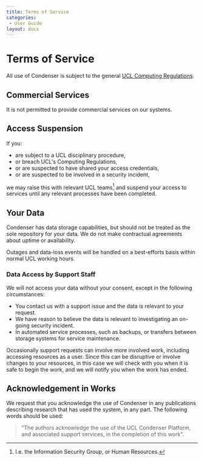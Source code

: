 ```yaml
---
title: Terms of Service
categories:
 - User Guide
layout: docs
---
```


# Terms of Service

All use of Condenser is subject to the general [UCL Computing Regulations](https://www.ucl.ac.uk/information-security/sites/information_security/files/regulations.pdf).

## Commercial Services

It is not permitted to provide commercial services on our systems.

## Access Suspension

If you:

- are subject to a UCL disciplinary procedure,
- or breach UCL's Computing Regulations,
- or are suspected to have shared your access credentials,
- or are suspected to be involved in a security incident,

we may raise this with relevant UCL teams[^fn-isg] and suspend your access to services until any relevant processes have been completed.

[^fn-isg]: I.e. the Information Security Group, or Human Resources.

## Your Data

Condenser has data storage capabilities, but should not be treated as the sole repository for your data. We do not make contractual agreements about uptime or availability.

Outages and data-loss events will be handled on a best-efforts basis within normal UCL working hours.

### Data Access by Support Staff

We will not access your data without your consent, except in the following circumstances:

- You contact us with a support issue and the data is relevant to your request.
- We have reason to believe the data is relevant to investigating an on-going security incident.
- In automated service processes, such as backups, or transfers between storage systems for service maintenance.

Occasionally support requests can involve more involved work, including accessing resources as a user. Since this can be disruptive or involve changes to your resources, in this case we will check with you when it is safe to begin the work, and we will notify you when the work has ended.

## Acknowledgement in Works

We request that you acknowledge the use of Condenser in any publications describing research that has used the system, in any part. The following words should be used:

> "The authors acknowledge the use of the UCL Condenser Platform, and associated support services, in the completion of this work".
